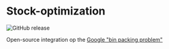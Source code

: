 # Stock-optimization
<img src="https://img.shields.io/github/v/release/flol3622/Shadow-Analysis?logo=github&logoColor=white" alt="GitHub release"/>

Open-source integration op the [Google "bin packing problem"](https://developers.google.com/optimization/bin/bin_packing)